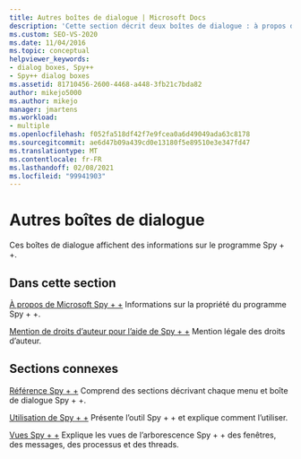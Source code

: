 ```yaml
---
title: Autres boîtes de dialogue | Microsoft Docs
description: 'Cette section décrit deux boîtes de dialogue : à propos de Microsoft Spy + + et des mentions de droits d’auteur pour l’aide de Spy + +.'
ms.custom: SEO-VS-2020
ms.date: 11/04/2016
ms.topic: conceptual
helpviewer_keywords:
- dialog boxes, Spy++
- Spy++ dialog boxes
ms.assetid: 81710456-2600-4468-a448-3fb21c7bda82
author: mikejo5000
ms.author: mikejo
manager: jmartens
ms.workload:
- multiple
ms.openlocfilehash: f052fa518df42f7e9fcea0a6d49049ada63c8178
ms.sourcegitcommit: ae6d47b09a439cd0e13180f5e89510e3e347fd47
ms.translationtype: MT
ms.contentlocale: fr-FR
ms.lasthandoff: 02/08/2021
ms.locfileid: "99941903"
---
```

# <a name="other-dialog-boxes"></a>Autres boîtes de dialogue
Ces boîtes de dialogue affichent des informations sur le programme Spy + +.

## <a name="in-this-section"></a>Dans cette section
 [À propos de Microsoft Spy + +](../debugger/about-microsoft-spy-increment.md) Informations sur la propriété du programme Spy + +.

 [Mention de droits d’auteur pour l’aide de Spy + +](../debugger/copyright-notice-for-spy-increment-help.md) Mention légale des droits d’auteur.

## <a name="related-sections"></a>Sections connexes
 [Référence Spy + +](../debugger/spy-increment-reference.md) Comprend des sections décrivant chaque menu et boîte de dialogue Spy + +.

 [Utilisation de Spy + +](../debugger/using-spy-increment.md) Présente l’outil Spy + + et explique comment l’utiliser.

 [Vues Spy + +](../debugger/spy-increment-views.md) Explique les vues de l’arborescence Spy + + des fenêtres, des messages, des processus et des threads.